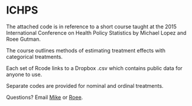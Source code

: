 # ICHPS

The attached code is in reference to a short course taught at the 2015 International Conference on Health Policy Statistics by Michael Lopez and Roee Gutman.

The course outlines methods of estimating treatment effects with categorical treatments. 

Each set of Rcode links to a Dropbox .csv which contains public data for anyone to use. 

Separate codes are provided for nominal and ordinal treatments. 

Questions? Email [Mike](mlopez1@skidmore.edu) or [Roee](roee_gutman@brown.edu). 
